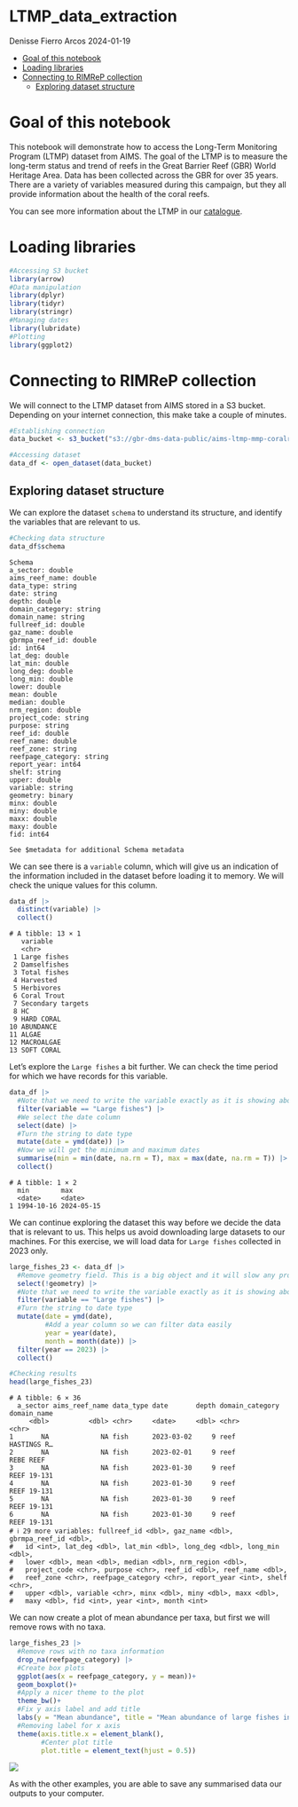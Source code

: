 # LTMP_data_extraction
Denisse Fierro Arcos
2024-01-19

- [Goal of this notebook](#goal-of-this-notebook)
- [Loading libraries](#loading-libraries)
- [Connecting to RIMReP collection](#connecting-to-rimrep-collection)
  - [Exploring dataset structure](#exploring-dataset-structure)

# Goal of this notebook

This notebook will demonstrate how to access the Long-Term Monitoring
Program (LTMP) dataset from AIMS. The goal of the LTMP is to measure the
long-term status and trend of reefs in the Great Barrier Reef (GBR)
World Heritage Area. Data has been collected across the GBR for over 35
years. There are a variety of variables measured during this campaign,
but they all provide information about the health of the coral reefs.

You can see more information about the LTMP in our
[catalogue](https://stac.reefdata.io/browser/collections/aims-ltmp-mmp-coralreef/items/aims-ltmp-mmp-coralreef-model).

# Loading libraries

``` r
#Accessing S3 bucket
library(arrow)
#Data manipulation
library(dplyr)
library(tidyr)
library(stringr)
#Managing dates
library(lubridate)
#Plotting
library(ggplot2)
```

# Connecting to RIMReP collection

We will connect to the LTMP dataset from AIMS stored in a S3 bucket.
Depending on your internet connection, this make take a couple of
minutes.

``` r
#Establishing connection
data_bucket <- s3_bucket("s3://gbr-dms-data-public/aims-ltmp-mmp-coralreef-model/data.parquet")

#Accessing dataset
data_df <- open_dataset(data_bucket)
```

## Exploring dataset structure

We can explore the dataset `schema` to understand its structure, and
identify the variables that are relevant to us.

``` r
#Checking data structure
data_df$schema
```

    Schema
    a_sector: double
    aims_reef_name: double
    data_type: string
    date: string
    depth: double
    domain_category: string
    domain_name: string
    fullreef_id: double
    gaz_name: double
    gbrmpa_reef_id: double
    id: int64
    lat_deg: double
    lat_min: double
    long_deg: double
    long_min: double
    lower: double
    mean: double
    median: double
    nrm_region: double
    project_code: string
    purpose: string
    reef_id: double
    reef_name: double
    reef_zone: string
    reefpage_category: string
    report_year: int64
    shelf: string
    upper: double
    variable: string
    geometry: binary
    minx: double
    miny: double
    maxx: double
    maxy: double
    fid: int64

    See $metadata for additional Schema metadata

We can see there is a `variable` column, which will give us an
indication of the information included in the dataset before loading it
to memory. We will check the unique values for this column.

``` r
data_df |> 
  distinct(variable) |> 
  collect()
```

    # A tibble: 13 × 1
       variable         
       <chr>            
     1 Large fishes     
     2 Damselfishes     
     3 Total fishes     
     4 Harvested        
     5 Herbivores       
     6 Coral Trout      
     7 Secondary targets
     8 HC               
     9 HARD CORAL       
    10 ABUNDANCE        
    11 ALGAE            
    12 MACROALGAE       
    13 SOFT CORAL       

Let’s explore the `Large fishes` a bit further. We can check the time
period for which we have records for this variable.

``` r
data_df |> 
  #Note that we need to write the variable exactly as it is showing above
  filter(variable == "Large fishes") |> 
  #We select the date column
  select(date) |> 
  #Turn the string to date type
  mutate(date = ymd(date)) |> 
  #Now we will get the minimum and maximum dates
  summarise(min = min(date, na.rm = T), max = max(date, na.rm = T)) |>
  collect()
```

    # A tibble: 1 × 2
      min        max       
      <date>     <date>    
    1 1994-10-16 2024-05-15

We can continue exploring the dataset this way before we decide the data
that is relevant to us. This helps us avoid downloading large datasets
to our machines. For this exercise, we will load data for `Large fishes`
collected in 2023 only.

``` r
large_fishes_23 <- data_df |> 
  #Remove geometry field. This is a big object and it will slow any process
  select(!geometry) |> 
  #Note that we need to write the variable exactly as it is showing above
  filter(variable == "Large fishes") |> 
  #Turn the string to date type
  mutate(date = ymd(date), 
         #Add a year column so we can filter data easily
         year = year(date),
         month = month(date)) |> 
  filter(year == 2023) |> 
  collect()

#Checking results
head(large_fishes_23)
```

    # A tibble: 6 × 36
      a_sector aims_reef_name data_type date       depth domain_category domain_name
         <dbl>          <dbl> <chr>     <date>     <dbl> <chr>           <chr>      
    1       NA             NA fish      2023-03-02     9 reef            HASTINGS R…
    2       NA             NA fish      2023-02-01     9 reef            REBE REEF  
    3       NA             NA fish      2023-01-30     9 reef            REEF 19-131
    4       NA             NA fish      2023-01-30     9 reef            REEF 19-131
    5       NA             NA fish      2023-01-30     9 reef            REEF 19-131
    6       NA             NA fish      2023-01-30     9 reef            REEF 19-131
    # ℹ 29 more variables: fullreef_id <dbl>, gaz_name <dbl>, gbrmpa_reef_id <dbl>,
    #   id <int>, lat_deg <dbl>, lat_min <dbl>, long_deg <dbl>, long_min <dbl>,
    #   lower <dbl>, mean <dbl>, median <dbl>, nrm_region <dbl>,
    #   project_code <chr>, purpose <chr>, reef_id <dbl>, reef_name <dbl>,
    #   reef_zone <chr>, reefpage_category <chr>, report_year <int>, shelf <chr>,
    #   upper <dbl>, variable <chr>, minx <dbl>, miny <dbl>, maxx <dbl>,
    #   maxy <dbl>, fid <int>, year <int>, month <int>

We can now create a plot of mean abundance per taxa, but first we will
remove rows with no taxa.

``` r
large_fishes_23 |> 
  #Remove rows with no taxa information
  drop_na(reefpage_category) |> 
  #Create box plots
  ggplot(aes(x = reefpage_category, y = mean))+
  geom_boxplot()+
  #Apply a nicer theme to the plot
  theme_bw()+
  #Fix y axis label and add title
  labs(y = "Mean abundance", title = "Mean abundance of large fishes in Northern GBR")+
  #Removing label for x axis
  theme(axis.title.x = element_blank(),
        #Center plot title
        plot.title = element_text(hjust = 0.5))
```

![](04-LTMP_data_extraction_files/figure-commonmark/unnamed-chunk-5-1.png)

As with the other examples, you are able to save any summarised data our
outputs to your computer.
